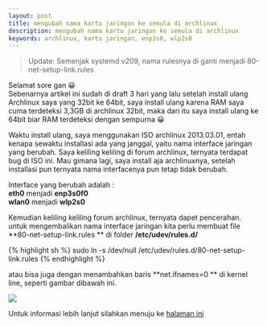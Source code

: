 ```yaml
---
layout: post
title: mengubah nama kartu jaringan ke semula di archlinux
description: mengubah nama kartu jaringan ke semula di archlinux
keywords: archlinux, kartu jaringan, enp3s0, wlp2s0
---
```


> Update: Semenjak systemd v209, nama rulesnya di ganti menjadi
> 80-net-setup-link.rules

Selamat sore gan 😀  
Sebenarnya artikel ini sudah di draft 3 hari yang lalu setelah install ulang Archlinux saya yang 32bit ke 64bit, saya install ulang karena RAM saya cuma terdeteksi 3,3GB di archlinux 32bit, maka dari itu saya install ulang ke 64bit biar RAM terdeteksi dengan sempurna 😀

Waktu install ulang, saya menggunakan ISO archlinux 2013.03.01, entah kenapa sewaktu installasi ada yang janggal, yaitu nama interface jaringan yang berubah. Saya keliling keliling di forum archlinux, ternyata terdapat bug di ISO ini. Mau gimana lagi, saya install aja archlinuxnya, setelah installasi pun ternyata nama interfacenya pun tetap tidak berubah.

Interface yang berubah adalah :  
**eth0** menjadi **enp3s0f0**  
**wlan0** menjadi **wlp2s0**

Kemudian keliling keliling forum archlinux, ternyata dapet pencerahan. untuk mengembalikan nama interface jaringan kita perlu membuat file **80-net-setup-link.rules ** di folder **/etc/udev/rules.d/**

{% highlight sh %}
sudo ln -s /dev/null /etc/udev/rules.d/80-net-setup-link.rules
{% endhighlight %}

atau bisa juga dengan menambahkan baris **net.ifnames=0 ** di kernel line, seperti gambar dibawah ini.

![][1]

Untuk informasi lebih lanjut silahkan menuju ke [halaman ini][2]

[1]: http://www.kawainaaa.com/wp-content/uploads/2013/03/Screenshot-2Bfrom-2B2014-08-15-2B09-3A49-3A17.png
[2]: http://www.freedesktop.org/wiki/Software/systemd/PredictableNetworkInterfaceNames
